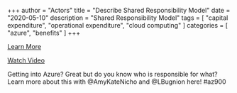 +++
author = "Actors"
title = "Describe Shared Responsibility Model"
date = "2020-05-10"
description = "Shared Responsibility Model"
tags = [
    "capital expenditure",
    "operational expenditure",
    "cloud computing"
]
categories = [
    "azure",
    "benefits"
]
+++

[Learn More](https://docs.microsoft.com/learn/modules/principles-cloud-computing/5-types-of-cloud-services?WT.mc_id=snackable-social-cxa)

[Watch Video](https://twitter.com/i/status/1258815124330000384)

Getting into Azure? Great but do you know who is responsible for what? Learn more about this with @AmyKateNicho and @LBugnion here! #az900
